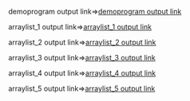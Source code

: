 demoprogram output link=>[demoprogram output link](https://github.com/poojaK853/JavaPrograms/blob/main/p1.png)

arraylist_1 output link=>[arraylist_1 output link](https://github.com/poojaK853/JavaPrograms/blob/main/p1_b1.png)

arraylist_2 output link=>[arraylist_2 output link](https://github.com/poojaK853/JavaPrograms/blob/main/p1_b2.png)

arraylist_3 output link=>[arraylist_3 output link](https://github.com/poojaK853/JavaPrograms/blob/main/p1_b3.png)

arraylist_4 output link=>[arraylist_4 output link](https://github.com/poojaK853/JavaPrograms/blob/main/p1_b4.png)

arraylist_5 output link=>[arraylist_5 output link](https://github.com/poojaK853/JavaPrograms/blob/main/p1_b5.png)
